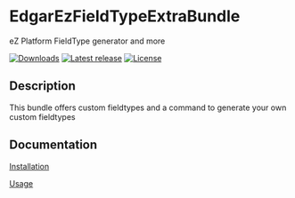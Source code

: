 # EdgarEzFieldTypeExtraBundle

eZ Platform FieldType generator and more

[![Downloads](https://img.shields.io/packagist/dt/edgar/ez-fieldtypeextra-bundle.svg?style=flat-square)](https://packagist.org/packages/edgar/ez-fieldtypeextra-bundle)
[![Latest release](https://img.shields.io/github/release/noodle69/EdgarEzFieldTypeExtraBundle.svg?style=flat-square)](https://github.com/noodle69/EdgarEzFieldTypeExtraBundle/releases)
[![License](https://img.shields.io/packagist/l/edgar/ez-fieldtypeextra-bundle.svg?style=flat-square)](LICENSE)

## Description

This bundle offers custom fieldtypes and a command to generate your own custom fieldtypes 

## Documentation

[Installation](docs/INSTALL.md)

[Usage](docs/USAGE.md)
